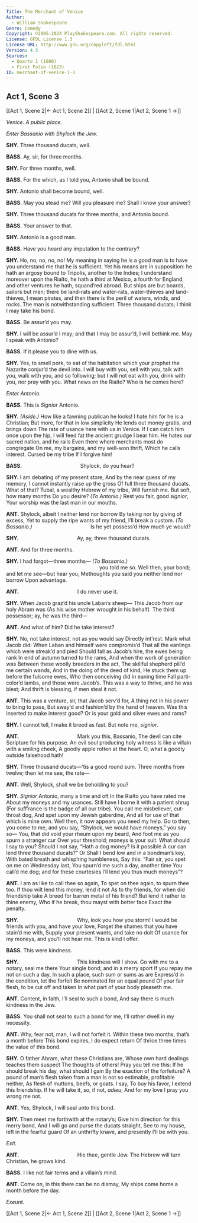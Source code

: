 ```yaml
---
Title: The Merchant of Venice
Author: 
  - William Shakespeare
Genre: Comedy
Copyright: ©2005-2024 PlayShakespeare.com. All rights reserved.
License: GFDL License 1.3
License URL: http://www.gnu.org/copyleft/fdl.html
Version: 4.3
Sources:
  - Quarto 1 (1600)
  - First Folio (1623)
ID: merchant-of-venice-1-3
---
```


## Act 1, Scene 3
[[Act 1, Scene 2|← Act 1, Scene 2]] | [[Act 2, Scene 1|Act 2, Scene 1 →]]

*Venice. A public place.*

*Enter Bassanio with Shylock the Jew.*

**SHY.**
Three thousand ducats, well.

**BASS.**
Ay, sir, for three months.

**SHY.**
For three months, well.

**BASS.**
For the which, as I told you, Antonio shall be bound.

**SHY.**
Antonio shall become bound, well.

**BASS.**
May you stead me? Will you pleasure me? Shall I know your answer?

**SHY.**
Three thousand ducats for three months, and Antonio bound.

**BASS.**
Your answer to that.

**SHY.**
Antonio is a good man.

**BASS.**
Have you heard any imputation to the contrary?

**SHY.**
Ho, no, no, no, no! My meaning in saying he is a good man is to have you understand me that he is sufficient. Yet his means are in supposition: he hath an argosy bound to Tripolis, another to the Indies; I understand moreover upon the Rialto, he hath a third at Mexico, a fourth for England, and other ventures he hath, squand’red abroad. But ships are but boards, sailors but men; there be land-rats and water-rats, water-thieves and land-thieves, I mean pirates, and then there is the peril of waters, winds, and rocks. The man is notwithstanding sufficient. Three thousand ducats; I think I may take his bond.

**BASS.**
Be assur’d you may.

**SHY.**
I will be assur’d I may; and that I may be assur’d, I will bethink me. May I speak with Antonio?

**BASS.**
If it please you to dine with us.

**SHY.**
Yes, to smell pork, to eat of the habitation which your prophet the Nazarite conjur’d the devil into. I will buy with you, sell with you, talk with you, walk with you, and so following; but I will not eat with you, drink with you, nor pray with you. What news on the Rialto? Who is he comes here?

*Enter Antonio.*

**BASS.**
This is *Signior* Antonio.

**SHY.**
*(Aside.)*
How like a fawning publican he looks!
I hate him for he is a Christian;
But more, for that in low simplicity
He lends out money gratis, and brings down
The rate of usance here with us in Venice.
If I can catch him once upon the hip,
I will feed fat the ancient grudge I bear him.
He hates our sacred nation, and he rails
Even there where merchants most do congregate
On me, my bargains, and my well-won thrift,
Which he calls interest. Cursed be my tribe
If I forgive him!

**BASS.**
           Shylock, do you hear?

**SHY.**
I am debating of my present store,
And by the near guess of my memory,
I cannot instantly raise up the gross
Of full three thousand ducats. What of that?
Tubal, a wealthy Hebrew of my tribe,
Will furnish me. But soft, how many months
Do you desire?
*(To Antonio.)*
Rest you fair, good *signior*,
Your worship was the last man in our mouths.

**ANT.**
Shylock, albeit I neither lend nor borrow
By taking nor by giving of excess,
Yet to supply the ripe wants of my friend,
I’ll break a custom.
*(To Bassanio.)*
           Is he yet possess’d
How much ye would?

**SHY.**
           Ay, ay, three thousand ducats.

**ANT.**
And for three months.

**SHY.**
I had forgot—three months⁠—
*(To Bassanio.)*
                  you told me so.
Well then, your bond; and let me see—but hear you,
Methoughts you said you neither lend nor borrow
Upon advantage.

**ANT.**
           I do never use it.

**SHY.**
When Jacob graz’d his uncle Laban’s sheep⁠—
This Jacob from our holy Abram was
(As his wise mother wrought in his behalf) 
The third possessor; ay, he was the third⁠—

**ANT.**
And what of him? Did he take interest?

**SHY.**
No, not take interest, not as you would say
Directly int’rest. Mark what Jacob did:
When Laban and himself were compromis’d
That all the eanlings which were streak’d and pied
Should fall as Jacob’s hire, the ewes being rank
In end of autumn turned to the rams,
And when the work of generation was
Between these woolly breeders in the act,
The skillful shepherd pill’d me certain wands,
And in the doing of the deed of kind,
He stuck them up before the fulsome ewes,
Who then conceiving did in eaning time
Fall parti-color’d lambs, and those were Jacob’s.
This was a way to thrive, and he was blest;
And thrift is blessing, if men steal it not.

**ANT.**
This was a venture, sir, that Jacob serv’d for,
A thing not in his power to bring to pass,
But sway’d and fashion’d by the hand of heaven.
Was this inserted to make interest good?
Or is your gold and silver ewes and rams?

**SHY.**
I cannot tell, I make it breed as fast.
But note me, *signior*.

**ANT.**
           Mark you this, Bassanio,
The devil can cite Scripture for his purpose.
An evil soul producing holy witness
Is like a villain with a smiling cheek,
A goodly apple rotten at the heart.
O, what a goodly outside falsehood hath!

**SHY.**
Three thousand ducats—’tis a good round sum.
Three months from twelve; then let me see, the rate⁠—

**ANT.**
Well, Shylock, shall we be beholding to you?

**SHY.**
*Signior* Antonio, many a time and oft
In the Rialto you have rated me
About my moneys and my usances.
Still have I borne it with a patient shrug
(For suff’rance is the badge of all our tribe).
You call me misbeliever, cut-throat dog,
And spet upon my Jewish gaberdine,
And all for use of that which is mine own.
Well then, it now appears you need my help.
Go to then, you come to me, and you say,
“Shylock, we would have moneys,” you say so⁠—
You, that did void your rheum upon my beard,
And foot me as you spurn a stranger cur
Over your threshold; moneys is your suit.
What should I say to you? Should I not say,
“Hath a dog money? Is it possible
A cur can lend three thousand ducats?” Or
Shall I bend low and in a bondman’s key,
With bated breath and whisp’ring humbleness,
Say this:
“Fair sir, you spet on me on Wednesday last,
You spurn’d me such a day, another time
You call’d me dog; and for these courtesies
I’ll lend you thus much moneys”?

**ANT.**
I am as like to call thee so again,
To spet on thee again, to spurn thee too.
If thou wilt lend this money, lend it not
As to thy friends, for when did friendship take
A breed for barren metal of his friend?
But lend it rather to thine enemy,
Who if he break, thou mayst with better face
Exact the penalty.

**SHY.**
           Why, look you how you storm!
I would be friends with you, and have your love,
Forget the shames that you have stain’d me with,
Supply your present wants, and take no doit
Of usance for my moneys, and you’ll not hear me.
This is kind I offer.

**BASS.**
This were kindness.

**SHY.**
           This kindness will I show.
Go with me to a notary, seal me there
Your single bond; and in a merry sport
If you repay me not on such a day,
In such a place, such sum or sums as are
Express’d in the condition, let the forfeit
Be nominated for an equal pound
Of your fair flesh, to be cut off and taken
In what part of your body pleaseth me.

**ANT.**
Content, in faith, I’ll seal to such a bond,
And say there is much kindness in the Jew.

**BASS.**
You shall not seal to such a bond for me,
I’ll rather dwell in my necessity.

**ANT.**
Why, fear not, man, I will not forfeit it.
Within these two months, that’s a month before
This bond expires, I do expect return
Of thrice three times the value of this bond.

**SHY.**
O father Abram, what these Christians are,
Whose own hard dealings teaches them suspect
The thoughts of others! Pray you tell me this:
If he should break his day, what should I gain
By the exaction of the forfeiture?
A pound of man’s flesh taken from a man
Is not so estimable, profitable neither,
As flesh of muttons, beefs, or goats. I say,
To buy his favor, I extend this friendship.
If he will take it, so, if not, *adieu*;
And for my love I pray you wrong me not.

**ANT.**
Yes, Shylock, I will seal unto this bond.

**SHY.**
Then meet me forthwith at the notary’s;
Give him direction for this merry bond,
And I will go and purse the ducats straight,
See to my house, left in the fearful guard
Of an unthrifty knave, and presently
I’ll be with you.

*Exit.*

**ANT.**
           Hie thee, gentle Jew.
The Hebrew will turn Christian, he grows kind.

**BASS.**
I like not fair terms and a villain’s mind.

**ANT.**
Come on, in this there can be no dismay,
My ships come home a month before the day.

*Exeunt.*

[[Act 1, Scene 2|← Act 1, Scene 2]] | [[Act 2, Scene 1|Act 2, Scene 1 →]]